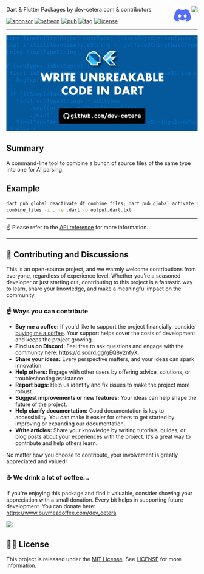 <a href="https://www.buymeacoffee.com/dev_cetera" target="_blank"><img align="right" src="https://cdn.buymeacoffee.com/buttons/default-orange.png" height="48"></a>
<a href="https://discord.gg/gEQ8y2nfyX" target="_blank"><img align="right" src="https://raw.githubusercontent.com/dev-cetera/.github/refs/heads/main/assets/icons/discord_icon/discord_icon.svg" height="48"></a>

Dart & Flutter Packages by dev-cetera.com & contributors.

[![sponsor](https://img.shields.io/badge/sponsor-grey?logo=github-sponsors)](https://github.com/sponsors/dev-cetera)
[![patreon](https://img.shields.io/badge/patreon-grey?logo=patreon)](https://www.patreon.com/c/RobertMollentze)
[![pub](https://img.shields.io/pub/v/df_combine_files.svg)](https://pub.dev/packages/df_combine_files)
[![tag](https://img.shields.io/badge/tag-v0.1.1-purple?logo=github)](https://github.com/dev-cetera/df_combine_files/tree/v0.1.1)
[![license](https://img.shields.io/badge/license-MIT-blue.svg)](https://raw.githubusercontent.com/dev-cetera/df_combine_files/main/LICENSE)

---

[![banner](https://github.com/dev-cetera/df_safer_dart/blob/v0.1.1/doc/assets/banner.png?raw=true)](https://github.com/dev-cetera)

<!-- BEGIN _README_CONTENT -->

## Summary

A command-line tool to combine a bunch of source files of the same type into one for AI parsing.

## Example

```sh
dart pub global deactivate df_combine_files; dart pub global activate df_combine_files
combine_files -i . -e .dart -o output.dart.txt
```


<!-- END _README_CONTENT -->

---

☝️ Please refer to the [API reference](https://pub.dev/documentation/df_combine_files/) for more information.

---

## 💬 Contributing and Discussions

This is an open-source project, and we warmly welcome contributions from everyone, regardless of experience level. Whether you're a seasoned developer or just starting out, contributing to this project is a fantastic way to learn, share your knowledge, and make a meaningful impact on the community.

### ☝️ Ways you can contribute

- **Buy me a coffee:** If you'd like to support the project financially, consider [buying me a coffee](https://www.buymeacoffee.com/dev_cetera). Your support helps cover the costs of development and keeps the project growing.
- **Find us on Discord:** Feel free to ask questions and engage with the community here: https://discord.gg/gEQ8y2nfyX.
- **Share your ideas:** Every perspective matters, and your ideas can spark innovation.
- **Help others:** Engage with other users by offering advice, solutions, or troubleshooting assistance.
- **Report bugs:** Help us identify and fix issues to make the project more robust.
- **Suggest improvements or new features:** Your ideas can help shape the future of the project.
- **Help clarify documentation:** Good documentation is key to accessibility. You can make it easier for others to get started by improving or expanding our documentation.
- **Write articles:** Share your knowledge by writing tutorials, guides, or blog posts about your experiences with the project. It's a great way to contribute and help others learn.

No matter how you choose to contribute, your involvement is greatly appreciated and valued!

### ☕ We drink a lot of coffee...

If you're enjoying this package and find it valuable, consider showing your appreciation with a small donation. Every bit helps in supporting future development. You can donate here: https://www.buymeacoffee.com/dev_cetera

<a href="https://www.buymeacoffee.com/dev_cetera" target="_blank"><img src="https://cdn.buymeacoffee.com/buttons/default-orange.png" height="40"></a>

## 🧑‍⚖️ License

This project is released under the [MIT License](https://raw.githubusercontent.com/dev-cetera/df_combine_files/main/LICENSE). See [LICENSE](https://raw.githubusercontent.com/dev-cetera/df_combine_files/main/LICENSE) for more information.

